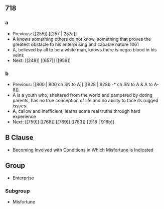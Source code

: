 ## 718
### a
- Previous: [[255]] [[257 | 257a]] 
- A knows something others do not know, something that proves the greatest obstacle to his enterprising and capable nature 1061
- A, believed by all to be a white man, knows there is negro blood in his veins
- Next: [[248]] [[657]] [[959]] 

### b
- Previous: [[800 | 800 ch SN to A]] [[928 | 928b -* ch SN to A &amp; A to A-8]] 
- A is a youth who, sheltered from the world and pampered by doting parents, has no true conception of life and no ability to face its rugged issues
- A, callow and inefficient, learns some real truths through hard experience
- Next: [[759]] [[768]] [[769]] [[783]] [[918 | 918b]] 

## B Clause
- Becoming Involved with Conditions in Which Misfortune is Indicated

## Group
- Enterprise

### Subgroup
- Misfortune

